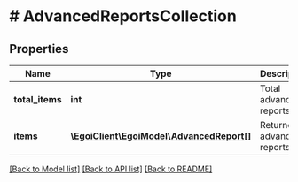 # # AdvancedReportsCollection

## Properties

Name | Type | Description | Notes
------------ | ------------- | ------------- | -------------
**total_items** | **int** | Total advanced reports | [optional] 
**items** | [**\EgoiClient\EgoiModel\AdvancedReport[]**](AdvancedReport.md) | Returned advanced reports | [optional] 

[[Back to Model list]](../../README.md#documentation-for-models) [[Back to API list]](../../README.md#documentation-for-api-endpoints) [[Back to README]](../../README.md)


